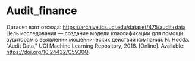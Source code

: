 # Audit_finance
Датасет взят отсюда:  https://archive.ics.uci.edu/dataset/475/audit+data  Цель исследования — создание модели классификации для помощи аудиторам в выявлении мошеннических действий компаний.  N. Hooda. "Audit Data," UCI Machine Learning Repository, 2018. [Online]. Available: https://doi.org/10.24432/C5930Q.
